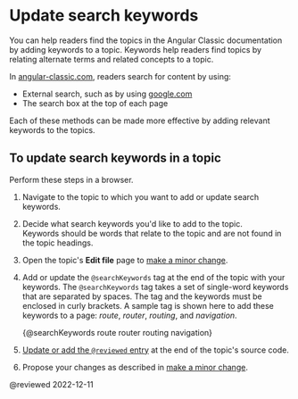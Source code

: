 # Update search keywords

You can help readers find the topics in the Angular Classic documentation by adding keywords to a topic.
Keywords help readers find topics by relating alternate terms and related concepts to a topic.

In [angular-classic.com](https://angular-classic.com), readers search for content by using:

*   External search, such as by using [google.com](https://google.com)
*   The search box at the top of each page

Each of these methods can be made more effective by adding relevant keywords to the topics.

## To update search keywords in a topic

Perform these steps in a browser.

1.  Navigate to the topic to which you want to add or update search keywords.
1.  Decide what search keywords you'd like to add to the topic.<br />Keywords should be words that relate to the topic and are not found in the topic headings.
1.  Open the topic's **Edit file** page to [make a minor change](guide/contributors-guide-overview#to-make-a-minor-change-to-a-documentation-topic).
1.  Add or update the `@searchKeywords` tag at the end of the topic with your keywords. The `@searchKeywords` tag takes a set of single-word keywords that are separated by spaces. The tag and the keywords must be enclosed in curly brackets. A sample tag is shown here to add these keywords to a page: *route*, *router*, *routing*, and *navigation*.

    <code-example>

    &lcub;&commat;searchKeywords route router routing navigation&rcub;

    </code-example>

1.  [Update or add the `@reviewed` entry](guide/reviewing-content#update-the-last-reviewed-date) at the end of the topic's source code.
1.  Propose your changes as described in [make a minor change](guide/contributors-guide-overview#to-make-a-minor-change-to-a-documentation-topic).

<!-- links -->

<!-- external links -->

<!-- end links -->

@reviewed 2022-12-11
